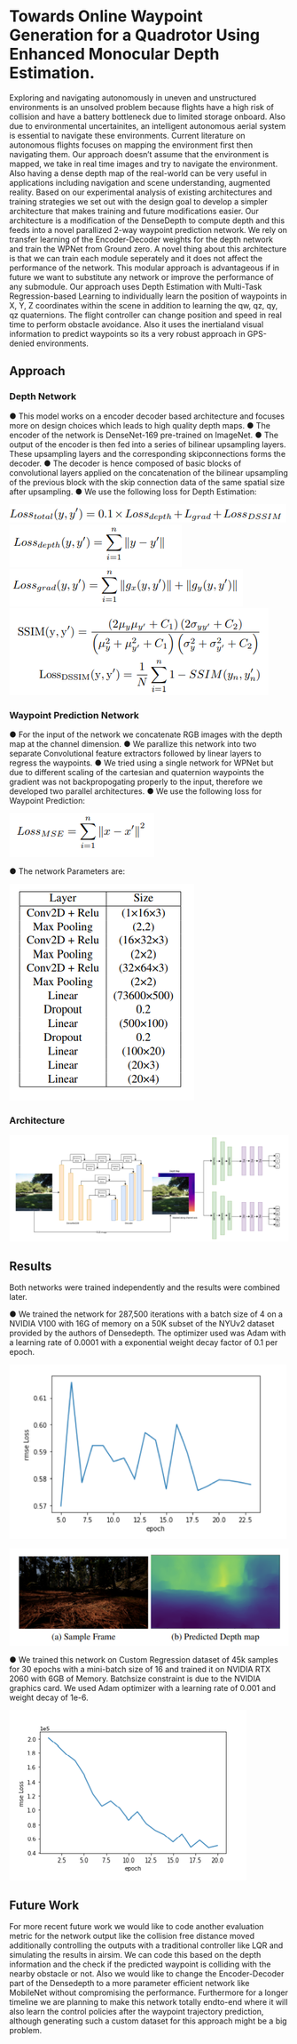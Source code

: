 # Towards Online Waypoint Generation for a Quadrotor Using Enhanced Monocular Depth Estimation.


Exploring and navigating autonomously in uneven and unstructured environments is an unsolved problem because
flights have a high risk of collision and have a battery bottleneck due to limited storage onboard. Also due to environmental uncertainites, an intelligent autonomous aerial
system is essential to navigate these environments. Current literature on autonomous flights focuses on mapping the environment first then navigating them. Our approach doesn’t
assume that the environment is mapped, we take in real time images and try to navigate the environment. Also having a dense depth map of the real-world can be very useful in
applications including navigation and scene understanding, augmented reality. Based on our experimental analysis of existing architectures and training strategies we set out with the design goal to develop a simpler architecture that makes training and future modifications easier. Our architecture is a modification of the DenseDepth to compute depth and this feeds into a novel parallized 2-way waypoint prediction network. We rely on transfer learning of the Encoder-Decoder weights for the depth network and train the WPNet from Ground zero. A novel thing about this architecture is that we can train each module seperately and it does not affect the performance of the network. This modular approach is advantageous if in future we want to substitute any network or improve the performance of any submodule. Our approach uses Depth Estimation with Multi-Task Regression-based Learning to individually learn the position of waypoints in X, Y, Z coordinates within the scene in addition to learning the qw, qz, qy, qz quaternions. The flight controller can change position and speed in real time to perform obstacle avoidance. Also it uses the inertialand visual information to predict waypoints so its a very robust approach in GPS-denied environments. 

## Approach

### Depth Network

● This model works on a encoder decoder based architecture and focuses more on design choices which leads to high quality depth maps. 
● The encoder of the network is DenseNet-169 pre-trained on ImageNet. 
● The output of the encoder is then fed into a series of bilinear upsampling layers. These upsampling layers and the corresponding skipconnections forms the decoder. 
● The decoder is hence composed of basic blocks of convolutional layers applied on the concatenation of the bilinear upsampling of the previous block with the skip connection data of the same spatial size after upsampling.
● We use the following loss for Depth Estimation:

![total_loss](git_images/total_loss.png)
![depth_loss](git_images/depth_loss.png)
![grad_loss](git_images/grad_loss.png)
![ssim_loss](git_images/ssim_loss.png)


### Waypoint Prediction Network

● For the input of the network we concatenate RGB images with the depth map at the channel dimension. 
● We parallize this network into two separate Convolutional feature extractors followed by linear layers to regress the waypoints. 
● We tried using a single network for WPNet but due to different scaling of the cartesian and quaternion waypoints the gradient was not backpropogating properly to the input, therefore we developed two parallel architectures.
● We use the following loss for Waypoint Prediction:

![mse_loss](git_images/mse_loss.png)

● The network Parameters are:

![network params](git_images/params.png)

### Architecture

![architecture](git_images/architecture.png)

## Results

Both networks were trained independently and the results were combined later.

● We trained the network for 287,500 iterations with a batch size of 4 on a NVIDIA V100 with 16G of memory on a 50K subset of the NYUv2 dataset provided by the authors of Densedepth. The optimizer used was Adam with a learning rate of 0.0001 with a exponential weight decay factor of 0.1 per epoch.

![rmse_depth](git_images/rmse_depth.png)

![result](git_images/res.png)

● We trained this network on Custom Regression dataset of 45k samples for 30 epochs with a mini-batch size of 16 and trained it on NVIDIA RTX 2060 with 6GB of Memory. Batchsize constraint is due to the NVIDIA graphics card. We used Adam optimizer with a learning rate of 0.001 and weight decay of 1e-6.

![mse_rgbd](git_images/mse_rgbd.png)


## Future Work

For more recent future work we would like to code another evaluation metric for the network output like the collision free distance moved additionally controlling the outputs with a traditional controller like LQR and simulating the results in airsim. We can code this based on the depth information and the check if the predicted waypoint is colliding with the nearby obstacle or not. Also we would like to change the Encoder-Decoder part of the Densedepth to a more parameter efficient network like MobileNet without compromising the performance. Furthermore for a longer timeline we are planning to make this network totally endto-end where it will also learn the control policies after the waypoint trajectory prediction, although generating such a custom dataset for this approach might be a big problem.
